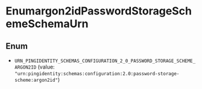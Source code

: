 

# Enumargon2idPasswordStorageSchemeSchemaUrn

## Enum


* `URN_PINGIDENTITY_SCHEMAS_CONFIGURATION_2_0_PASSWORD_STORAGE_SCHEME_ARGON2ID` (value: `"urn:pingidentity:schemas:configuration:2.0:password-storage-scheme:argon2id"`)



